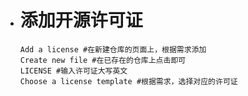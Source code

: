 - # 添加开源许可证  
  ```
  Add a license #在新建仓库的页面上，根据需求添加
  Create new file #在已存在的仓库上点击即可
  LICENSE #输入许可证大写英文
  Choose a license template #根据需求，选择对应的许可证
  ```